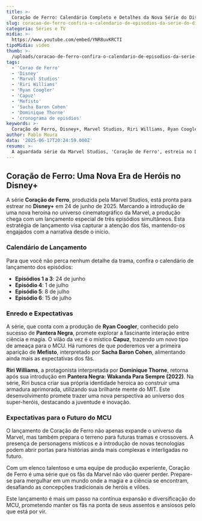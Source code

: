 ```yaml
---
title: >-
  Coração de Ferro: Calendário Completo e Detalhes da Nova Série do Disney+
slug: coracao-de-ferro-confira-o-calendario-de-episodios-da-serie-do-disney
categoria: Séries e TV
midia: >-
  https://www.youtube.com/embed/YNR8uvKRCTI
tipoMidia: video
thumb: >-
  /uploads/coracao-de-ferro-confira-o-calendario-de-episodios-da-serie-do-disney-preview.jpg
tags:
  - 'Corao de Ferro'
  - 'Disney'
  - 'Marvel Studios'
  - 'Riri Williams'
  - 'Ryan Coogler'
  - 'Capuz'
  - 'Mefisto'
  - 'Sacha Baron Cohen'
  - 'Dominique Thorne'
  - 'cronograma de episdios'
keywords: >-
  Coração de Ferro, Disney+, Marvel Studios, Riri Williams, Ryan Coogler, Capuz, Mefisto, Sacha Baron Cohen, Dominique Thorne, cronograma de episódios
author: Pablo Moura
data: '2025-06-17T20:24:59.000Z'
resumo: >-
  A aguardada série da Marvel Studios, 'Coração de Ferro', estreia no Disney+ em 24 de junho com um lançamento especial de três episódios. Descubra o cronograma completo e o que esperar desta nova produção.
---
```


## Coração de Ferro: Uma Nova Era de Heróis no Disney+

A série **Coração de Ferro**, produzida pela Marvel Studios, está pronta para estrear no **Disney+** em 24 de junho de 2025. Marcando a introdução de uma nova heroína no universo cinematográfico da Marvel, a produção chega com um lançamento especial de três episódios simultâneos. Esta estratégia de lançamento visa capturar a atenção dos fãs, mantendo-os engajados com a narrativa desde o início.

### Calendário de Lançamento

Para que você não perca nenhum detalhe da trama, confira o calendário de lançamento dos episódios:

- **Episódios 1 a 3**: 24 de junho
- **Episódio 4**: 1 de julho
- **Episódio 5**: 8 de julho
- **Episódio 6**: 15 de julho

### Enredo e Expectativas

A série, que conta com a produção de **Ryan Coogler**, conhecido pelo sucesso de **Pantera Negra**, promete explorar a fascinante interação entre ciência e magia. O vilão da vez é o místico **Capuz**, trazendo um novo tipo de ameaça para o MCU. Há rumores de que poderemos ver a primeira aparição de **Mefisto**, interpretado por **Sacha Baron Cohen**, alimentando ainda mais as expectativas dos fãs.

**Riri Williams**, a protagonista interpretada por **Dominique Thorne**, retorna após sua introdução em **Pantera Negra: Wakanda Para Sempre (2022)**. Na série, Riri busca criar sua própria identidade heroica ao construir uma armadura aprimorada, utilizando sua brilhante mente do MIT. Este desenvolvimento promete trazer uma nova perspectiva ao universo dos super-heróis, destacando a juventude e inovação.

### Expectativas para o Futuro do MCU

O lançamento de Coração de Ferro não apenas expande o universo da Marvel, mas também prepara o terreno para futuras tramas e crossovers. A presença de personagens místicos e a introdução de novas tecnologias podem abrir portas para histórias ainda mais complexas e interligadas no futuro.

Com um elenco talentoso e uma equipe de produção experiente, Coração de Ferro é uma série que os fãs da Marvel não vão querer perder. Prepare-se para mergulhar em um mundo onde a magia e a ciência se encontram, desafiando as concepções tradicionais de heróis e vilões.

Este lançamento é mais um passo na contínua expansão e diversificação do MCU, prometendo manter os fãs na ponta de seus assentos e ansiosos pelo que está por vir.